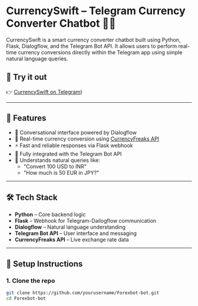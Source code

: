 # CurrencySwift – Telegram Currency Converter Chatbot 💱🤖

CurrencySwift is a smart currency converter chatbot built using Python, Flask, Dialogflow, and the Telegram Bot API. It allows users to perform real-time currency conversions directly within the Telegram app using simple natural language queries.

## 🔗 Try it out
👉 [CurrencySwift on Telegram](https://web.telegram.org/k/#@CurrencySwiftBot))

---

## 🚀 Features

- 💬 Conversational interface powered by Dialogflow
- 💱 Real-time currency conversion using [CurrencyFreaks API](https://currencyfreaks.com/)
- ⚡ Fast and reliable responses via Flask webhook
- 📱 Fully integrated with the Telegram Bot API
- 🧠 Understands natural queries like:
  - "Convert 100 USD to INR"
  - "How much is 50 EUR in JPY?"

---

## 🛠️ Tech Stack

- **Python** – Core backend logic
- **Flask** – Webhook for Telegram-Dailogflow communication
- **Dialogflow** – Natural language understanding
- **Telegram Bot API** – User interface and messaging
- **CurrencyFreaks API** – Live exchange rate data

---

## 🧪 Setup Instructions

### 1. Clone the repo
```bash
git clone https://github.com/yourusername/Forexbot-bot.git
cd Forexbot-bot
